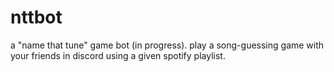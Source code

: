 # nttbot
a "name that tune" game bot (in progress). play a song-guessing game with your friends in discord using a given spotify playlist.
